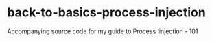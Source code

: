 # back-to-basics-process-injection
Accompanying source code for my guide to Process Iinjection - 101
